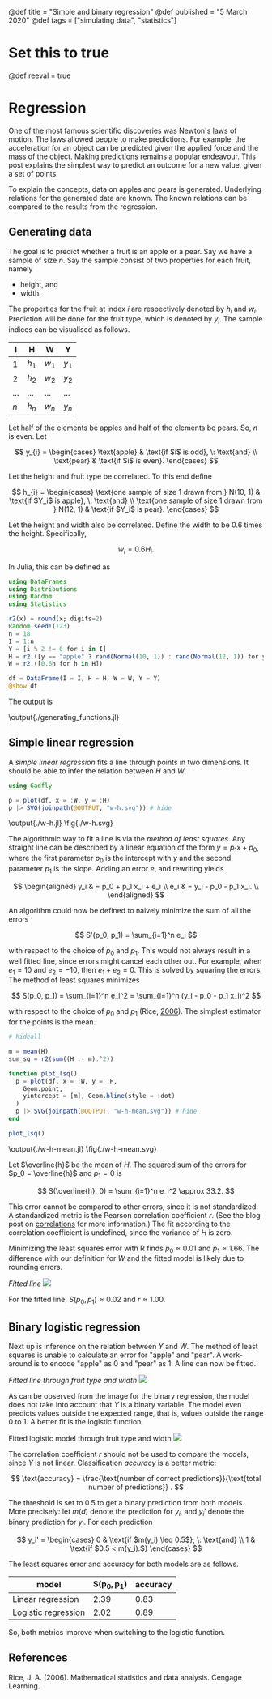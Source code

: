 @def title = "Simple and binary regression"
@def published = "5 March 2020"
@def tags = ["simulating data", "statistics"]
# Set this to true
<!-- Set this to true after restarting Julia. -->
@def reeval = true 

# Regression

One of the most famous scientific discoveries was Newton's laws of motion.
The laws allowed people to make predictions.
For example, the acceleration for an object can be predicted given the applied force and the mass of the object.
Making predictions remains a popular endeavour.
This post explains the simplest way to predict an outcome for a new value, given a set of points.

To explain the concepts, data on apples and pears is generated.
Underlying relations for the generated data are known.
The known relations can be compared to the results from the regression.

## Generating data
The goal is to predict whether a fruit is an apple or a pear.
Say we have a sample of size $n$.
Say the sample consist of two properties for each fruit, namely

- height, and
- width.

The properties for the fruit at index $i$ are respectively denoted by $h_i$ and $w_i$.
Prediction will be done for the fruit type, which is denoted by $y_i$.
The sample indices can be visualised as follows.

I | H | W | Y
--- | --- | --- | ---
1 | $h_1$ | $w_1$ | $y_1$
2 | $h_2$ | $w_2$ | $y_2$
... | ... | ... | ...
$n$ | $h_n$ | $w_n$ | $y_n$

Let half of the elements be apples and half of the elements be pears.
So, $n$ is even.
Let

$$
y_{i} =
\begin{cases}
\text{apple} & \text{if $i$ is odd}, \: \text{and} \\
\text{pear} & \text{if $i$ is even}.
\end{cases}
$$

Let the height and fruit type be correlated.
To this end define

$$
h_{i} =
\begin{cases}
\text{one sample of size 1 drawn from } N(10, 1) & \text{if $Y_i$ is apple}, \: \text{and} \\
\text{one sample of size 1 drawn from } N(12, 1) & \text{if $Y_i$ is pear}.
\end{cases}
$$

Let the height and width also be correlated.
Define the width to be 0.6 times the height.
Specifically,

$$ w_i = 0.6 H_i. $$

In Julia, this can be defined as

```julia:./generating_functions.jl
using DataFrames
using Distributions
using Random
using Statistics

r2(x) = round(x; digits=2)
Random.seed!(123)
n = 18
I = 1:n
Y = [i % 2 != 0 for i in I]
H = r2.([y == "apple" ? rand(Normal(10, 1)) : rand(Normal(12, 1)) for y in Y])
W = r2.([0.6h for h in H])

df = DataFrame(I = I, H = H, W = W, Y = Y)
@show df
```

The output is

\output{./generating_functions.jl}

## Simple linear regression
A *simple linear regression* fits a line through points in two dimensions.
It should be able to infer the relation between $H$ and $W$.

```julia:./w-h.jl
using Gadfly

p = plot(df, x = :W, y = :H)
p |> SVG(joinpath(@OUTPUT, "w-h.svg")) # hide
```

\output{./w-h.jl}
\fig{./w-h.svg}

The algorithmic way to fit a line is via the *method of least squares*.
Any straight line can be described by a linear equation of the form $y = p_1 x + p_0$, where the first parameter $p_0$ is the intercept with $y$ and the second parameter $p_1$ is the slope.
Adding an error $e$, and rewriting yields

$$
\begin{aligned}
y_i & = p_0 + p_1 x_i + e_i \\
e_i & = y_i - p_0 - p_1 x_i. \\
\end{aligned}
$$

An algorithm could now be defined to naively minimize the sum of all the errors

$$ S'(p_0, p_1) = \sum_{i=1}^n e_i $$

with respect to the choice of $p_0$ and $p_1$.
This would not always result in a well fitted line, since errors might cancel each other out.
For example, when $e_1 = 10$ and $e_2 = -10$, then $e_1 + e_2 = 0$.
This is solved by squaring the errors.
The method of least squares minimizes

$$ S(p_0, p_1) = \sum_{i=1}^n e_i^2 = \sum_{i=1}^n (y_i - p_0 - p_1 x_i)^2 $$

with respect to the choice of $p_0$ and $p_1$ (Rice, [2006](#rice2006mathematical)).
The simplest estimator for the points is the mean.

```julia:./w-h-mean.jl 
# hideall

m = mean(H) 
sum_sq = r2(sum((H .- m).^2))

function plot_lsq()
  p = plot(df, x = :W, y = :H,
    Geom.point,
    yintercept = [m], Geom.hline(style = :dot)
  ) 
  p |> SVG(joinpath(@OUTPUT, "w-h-mean.svg")) # hide 
end

plot_lsq()
```

\output{./w-h-mean.jl}
\fig{./w-h-mean.svg}

Let $\overline{h}$ be the mean of $H$.
The squared sum of the errors for $p_0 = \overline{h}$ and $p_1 = 0$ is

$$ S(\overline{h}, 0) = \sum_{i=1}^n e_i^2 \approx 33.2. $$

This error cannot be compared to other errors, since it is not standardized.
A standardized metric is the Pearson correlation coefficient $r$.
(See the blog post on [correlations](/posts/correlations) for more information.)
The fit according to the correlation coefficient is undefined, since the variance of $H$ is zero.

Minimizing the least squares error with R finds $p_0 \approx 0.01$ and $p_1 \approx 1.66$.
The difference with our definition for $W$ and the fitted model is likely due to rounding errors.

*Fitted line*
![](/images/regression/w-h-fit.svg)

For the fitted line, $S(p_0, p_1) \approx 0.02$ and $r \approx 1.00$.

## Binary logistic regression
Next up is inference on the relation between $Y$ and $W$.
The method of least squares is unable to calculate an error for "apple" and "pear".
A work-around is to encode "apple" as 0 and "pear" as 1.
A line can now be fitted.

*Fitted line through fruit type and width*
![](/images/regression/w-y-fit.svg)

As can be observed from the image for the binary regression, the model does not take into account that $Y$ is a binary variable.
The model even predicts values outside the expected range, that is, values outside the range 0 to 1.
A better fit is the logistic function.

Fitted logistic model through fruit type and width
![](/images/regression/w-y-logit-fit.svg)

The correlation coefficient $r$ should not be used to compare the models, since $Y$ is not linear.
Classification *accuracy* is a better metric:

$$ \text{accuracy} = \frac{\text{number of correct predictions}}{\text{total number of predictions}} . $$

The threshold is set to 0.5 to get a binary prediction from both models.
More precisely: let $m(d)$ denote the prediction for $y_i$, and $y_i'$ denote the binary prediction for $y_i$.
For each prediction

$$
y_i' =
\begin{cases}
0 & \text{if $m(y_i) \leq 0.5$}, \: \text{and} \\
1 & \text{if $0.5 < m(y_i).$}
\end{cases}
$$

The least squares error and accuracy for both models are as follows.

model | $\boldsymbol{S(p_0, p_1)}$ | accuracy
--- | --- | ---
Linear regression | 2.39 | 0.83
Logistic regression | 2.02 | 0.89

So, both metrics improve when switching to the logistic function.

## References
Rice, J. A. (2006).
Mathematical statistics and data analysis.
Cengage Learning.
